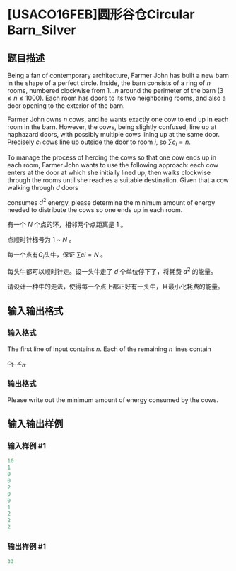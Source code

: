 # [USACO16FEB]圆形谷仓Circular Barn_Silver

## 题目描述

Being a fan of contemporary architecture, Farmer John has built a new barn in the shape of a perfect circle. Inside, the barn consists of a ring of $n$ rooms, numbered clockwise from $1 \ldots n$ around the perimeter of the barn ($3 \leq n \leq 1000$). Each room has doors to its two neighboring rooms, and also a door opening to the exterior of the barn.

Farmer John owns $n$ cows, and he wants exactly one cow to end up in each room in the barn. However, the cows, being slightly confused, line up at haphazard doors, with possibly multiple cows lining up at the same door. Precisely $c_i$ cows line up outside the door to room $i$, so $\sum c_i = n$.

To manage the process of herding the cows so that one cow ends up in each room, Farmer John wants to use the following approach: each cow enters at the door at which she initially lined up, then walks clockwise through the rooms until she reaches a suitable destination. Given that a cow walking through $d$ doors

consumes $d^2$ energy, please determine the minimum amount of energy needed to distribute the cows so one ends up in each room.

有一个 $N$ 个点的环，相邻两个点距离是 $1$ 。

点顺时针标号为 $1$ ~ $N$ 。

每一个点有$C_i$头牛，保证 $\sum ci=N$ 。

每头牛都可以顺时针走。设一头牛走了 $d$ 个单位停下了，将耗费 $d^2$ 的能量。

请设计一种牛的走法，使得每一个点上都正好有一头牛，且最小化耗费的能量。

## 输入输出格式

### 输入格式

The first line of input contains $n$. Each of the remaining $n$ lines contain

$c_1 \ldots c_n$.

### 输出格式

Please write out the minimum amount of energy consumed by the cows.

## 输入输出样例

### 输入样例 #1

```cpp
10
1
0
0
2
0
0
1
2
2
2
```


### 输出样例 #1

```cpp
33
```



